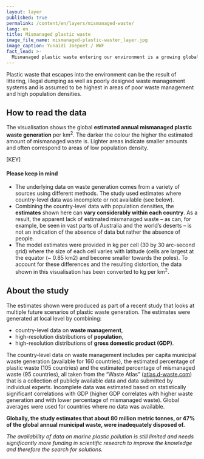 ```yaml
---
layout: layer
published: true
permalink: /content/en/layers/mismanaged-waste/
lang: en
title: Mismanaged plastic waste
image_file_name: mismanaged-plastic-waster_layer.jpg
image_caption: Yunaidi Joepoet / WWF
fact_lead: >-
  Mismanaged plastic waste entering our environment is a growing global concern. Wind and rain carry it into our rivers and out to sea where it endangers wildlife and can enter the food chain.
---
```


Plastic waste that escapes into the environment can be the result of littering, illegal dumping as well as poorly designed waste management systems and is assumed to be highest in areas of poor waste management and high population densities.

## How to read the data

The visualisation shows the global **estimated annual mismanaged plastic waste generation** per km<sup>2</sup>. The darker the colour the higher the estimated amount of mismanaged waste is. Lighter areas indicate smaller amounts and often correspond to areas of low population density.

[KEY]

#### Please keep in mind

* The underlying data on waste generation comes from a variety of sources using different methods. The study used estimates where country-level data was incomplete or not available (see below).
* Combining the country-level data with population densities, the **estimates** shown here can **vary considerably within each country**. As a result, the apparent lack of estimated mismanaged waste – as can, for example, be seen in vast parts of Australia and the world’s deserts – is not an indication of the absence of data but rather the absence of people.
* The model estimates were provided in kg per cell (30 by 30 arc-second grid) where the size of each cell varies with latitude (cells are largest at the equator (~ 0.85 km2) and become smaller towards the poles). To account for these differences and the resulting distortion, the data shown in this visualisation has been converted to kg per km<sup>2</sup>.

## About the study

The estimates shown were produced as part of a recent study that looks at multiple future scenarios of plastic waste generation. The estimates were generated at local level by combining:

* country-level data on **waste management**,
* high-resolution distributions of **population**,
* high-resolution distributions of **gross domestic product (GDP)**.

The country-level data on waste management includes per capita municipal waste generation (available for 160 countries), the estimated percentage of plastic waste (105 countries) and the estimated percentage of mismanaged waste (95 countries), all taken from the “Waste Atlas” ([atlas.d-waste.com](http://www.atlas.d-waste.com/)) that is a collection of publicly available data and data submitted by individual experts. Incomplete data was estimated based on statistically significant correlations with GDP (higher GDP correlates with higher waste generation and with lower percentage of mismanaged waste). Global averages were used for countries where no data was available.

**Globally, the study estimates that about 80 million metric tonnes, or 47% of the global annual municipal waste, were inadequately disposed of.**

*The availability of data on marine plastic pollution is still limited and needs significantly more funding in scientific research to improve the knowledge and therefore the search for solutions.*
